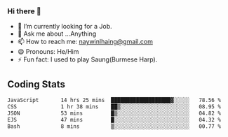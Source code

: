 ### Hi there 👋

- 🔭 I’m currently looking for a Job.
- 💬 Ask me about ...Anything
- 📫 How to reach me: naywinlhaing@gmail.com
- 😄 Pronouns: He/Him
- ⚡ Fun fact: I used to play Saung(Burmese Harp).


## Coding Stats
<!--START_SECTION:waka-->

```txt
JavaScript       14 hrs 25 mins  ███████████████████▓░░░░░   78.56 %
CSS              1 hr 38 mins    ██▒░░░░░░░░░░░░░░░░░░░░░░   08.95 %
JSON             53 mins         █▒░░░░░░░░░░░░░░░░░░░░░░░   04.82 %
EJS              47 mins         █░░░░░░░░░░░░░░░░░░░░░░░░   04.32 %
Bash             8 mins          ▒░░░░░░░░░░░░░░░░░░░░░░░░   00.77 %
```

<!--END_SECTION:waka-->
